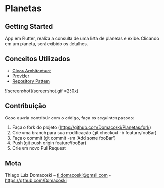 # Planetas


## Getting Started
App em Flutter, realiza a consulta de uma lista de planetas e exibe.
Clicando em um planeta, será exibido os detalhes.

## Conceitos Utilizados
- [Clean Architecture](https://medium.com/@lopesvinicius1707/o-uso-da-clean-architeture-uma-abordagem-modular-b0905b59ab74);
- [Provider](https://pub.dev/packages/provider)
- [Repository Pattern](https://blog.kylegalbraith.com/2018/03/06/getting-familiar-with-the-awesome-repository-pattern/)

![screenshot](screenshot.gif =250x)


 ## Contribuição
 Caso queria contribuir com o código, faça os seguintes passos:

 1. Faça o fork do projeto (https://github.com/Domacoski/Planetas/fork)
 2. Crie uma branch para sua modificação (git checkout -b feature/fooBar)
 3. Faça o commit (git commit -am 'Add some fooBar')
 4. Push (git push origin feature/fooBar)
 5. Crie um novo Pull Request

 ## Meta
 Thiago Luiz Domacoski – tl.domacoski@gmail.com - https://github.com/Domacoski
